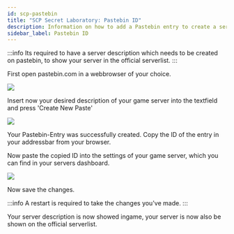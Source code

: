 ```yaml
---
id: scp-pastebin
title: "SCP Secret Laboratory: Pastebin ID"
description: Information on how to add a Pastebin entry to create a server description on your SCP server from ZAP-Hosting - ZAP-Hosting.com documentation
sidebar_label: Pastebin ID
---
```


:::info
Its required to have a server description which needs to be created on pastebin, to show your server in the official serverlist.
:::

First open pastebin.com in a webbrowser of your choice.

![](https://screensaver01.zap-hosting.com/index.php/s/YR7WHx7x4qmJ3NQ/preview)

Insert now your desired description of your game server into the textfield and press 'Create New Paste'

![](https://screensaver01.zap-hosting.com/index.php/s/FeDXeMFZg5SYDXq/preview)

Your Pastebin-Entry was successfully created. Copy the ID of the entry in your addressbar from your browser.

Now paste the copied ID into the settings of your game server, which you can find in your servers dashboard.

![](https://screensaver01.zap-hosting.com/index.php/s/kT5wsgeC2fE434d/preview)

Now save the changes.

:::info
A restart is required to take the changes you've made.
:::

Your server description is now showed ingame, your server is now also be shown on the official serverlist.
